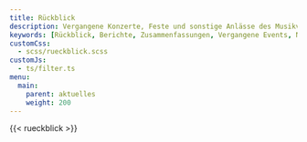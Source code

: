 ```yaml
---
title: Rückblick
description: Vergangene Konzerte, Feste und sonstige Anlässe des Musikvereins Wollbachs werden hier kurz zusammengefasst.
keywords: [Rückblick, Berichte, Zusammenfassungen, Vergangene Events, Nachrichten, Presse, Presseberichte, Zeitungsartikel, Presseschau, Pressespiegel]
customCss:
  - scss/rueckblick.scss
customJs:
  - ts/filter.ts
menu:
  main:
    parent: aktuelles
    weight: 200
---
```


{{< rueckblick >}}
